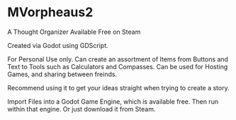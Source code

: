 # MVorpheaus2
A Thought Organizer Available Free on Steam

Created via Godot using GDScript.

For Personal Use only. Can create an assortment of Items from Buttons and Text to Tools such as Calculators and Compasses.
Can be used for Hosting Games, and sharing between freinds.

Recommend using it to get your ideas straight when trying to create a story.

Import Files into a Godot Game Engine, which is available free.
Then run within that engine. Or just download it from Steam.
